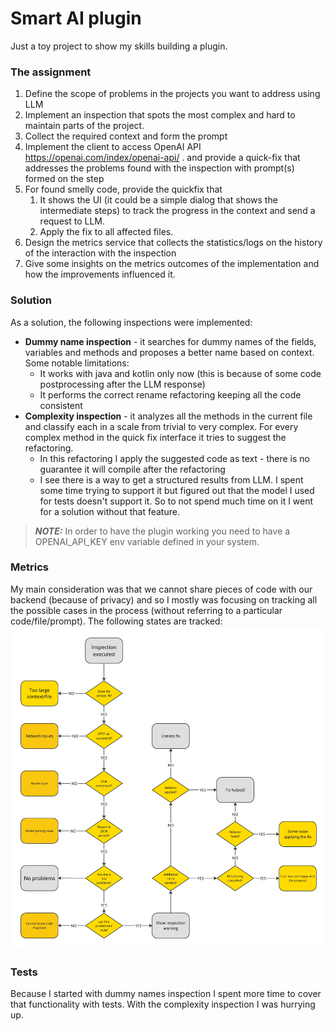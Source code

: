 # Smart AI plugin
Just a toy project to show my skills building a plugin.

### The assignment
1. Define the scope of problems in the projects you want to address using LLM
2. Implement an inspection that spots the most complex and hard to maintain parts of the
   project.
3. Collect the required context and form the prompt
4. Implement the client to access OpenAI API https://openai.com/index/openai-api/ . and
   provide a quick-fix that addresses the problems found with the inspection with prompt(s)
   formed on the step
5. For found smelly code, provide the quickfix that 
   1. It shows the UI (it could be a simple dialog that shows the intermediate steps) to
      track the progress in the context and send a request to LLM.
   2. Apply the fix to all affected files.
6. Design the metrics service that collects the statistics/logs on the history of the interaction
   with the inspection
7. Give some insights on the metrics outcomes of the implementation and how the
   improvements influenced it.

### Solution
As a solution, the following inspections were implemented:
* **Dummy name inspection** - it searches for dummy names of the fields, variables and methods and proposes a
  better name based on context. Some notable limitations:
  * It works with java and kotlin only now (this is because of some code postprocessing after the LLM response)
  * It performs the correct rename refactoring keeping all the code consistent
* **Complexity inspection** - it analyzes all the methods in the current file and classify each in a scale from trivial 
  to very complex. For every complex method in the quick fix interface it tries to suggest the refactoring.
  * In this refactoring I apply the suggested code as text - there is no guarantee it will compile after the refactoring 
  * I see there is a way to get a structured results from LLM. I spent some time trying to support it but figured out that
  the model I used for tests doesn't support it. So to not spend much time on it I went for a solution without that feature.
> **_NOTE:_**  In order to have the plugin working you need to have a OPENAI_API_KEY env variable defined in your system.
    
### Metrics
My main consideration was that we cannot share pieces of code with our backend (because of privacy) and so I mostly 
was focusing on tracking all the possible cases in the process (without referring to a particular code/file/prompt).
The following states are tracked:
![metrics](docs/flow-states.jpg)

### Tests
Because I started with dummy names inspection I spent more time to cover that functionality with tests. 
With the complexity inspection I was hurrying up. 